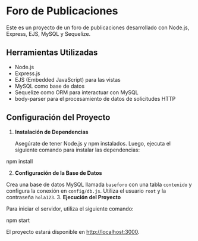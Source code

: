 # Foro de Publicaciones

Este es un proyecto de un foro de publicaciones desarrollado con Node.js, Express, EJS, MySQL y Sequelize.

## Herramientas Utilizadas

- Node.js
- Express.js
- EJS (Embedded JavaScript) para las vistas
- MySQL como base de datos
- Sequelize como ORM para interactuar con MySQL
- body-parser para el procesamiento de datos de solicitudes HTTP

## Configuración del Proyecto

1. **Instalación de Dependencias**

   Asegúrate de tener Node.js y npm instalados. Luego, ejecuta el siguiente comando para instalar las dependencias:

npm install

2. **Configuración de la Base de Datos**

Crea una base de datos MySQL llamada `baseforo` con una tabla `contenido`  y configura la conexión en `config/db.js`.
 Utiliza el usuario `root` y la contraseña `hola123`.
3. **Ejecución del Proyecto**

Para iniciar el servidor, utiliza el siguiente comando:

npm start


El proyecto estará disponible en [http://localhost:3000](http://localhost:3000).







